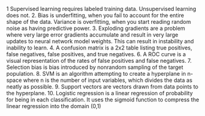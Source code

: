 1 Supervised learning requires labeled training data. Unsupervised learning does not.
2. Bias is underfitting, when you fail to account for the entire shape of the data. Variance is overfitting, when you start reading random noise as having predictive power.
3. Exploding gradients are a problem where very large error gradients accumulate and result in very large updates to neural network model weights. This can result in instability and inability to learn.
4. A confusion matrix is a 2x2 table listing true positives, false negatives, false positives, and true negatives.
6. A ROC curve is a visual representation of the rates of false positives and false negatives.
7. Selection bias is bias introduced by nonrandom sampling of the target population.
8. SVM is an algorithm attempting to create a hyperplane in n-space where n is the number of input variables, which divides the data as neatly as possible.
9. Support vectors are vectors drawn from data points to the hyperplane. 
10. Logistic regression is a linear regression of probability for being in each classification. It uses the sigmoid function to compress the linear regression into the domain (0,1)